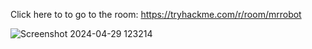 
Click here to to go to the room: https://tryhackme.com/r/room/mrrobot

![Screenshot 2024-04-29 123214](https://github.com/vdh1612/try_hack_me_ctf/assets/125654739/f6bafe70-48b3-4076-9c6e-b6b99009e485)





